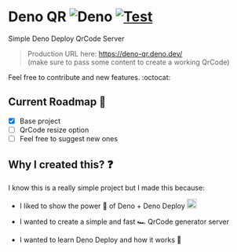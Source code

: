 # Deno QR ![Deno](https://img.shields.io/badge/Deno-000000?logo=deno&logoColor=white) [![Test](https://github.com/Bellisario/deno-qr/actions/workflows/test.yml/badge.svg)](https://github.com/Bellisario/deno-qr/actions/workflows/test.yml)

Simple Deno Deploy QrCode Server

> Production URL here: https://deno-qr.deno.dev/ \
> (make sure to pass some content to create a working QrCode)

Feel free to contribute and new features. :octocat:

## Current Roadmap :memo:

- [x] Base project
- [ ] QrCode resize option
- [ ] Feel free to suggest new ones

## Why I created this? :question:

I know this is a really simple project but I made this because:

- I liked to show the power :battery: of Deno + Deno Deploy <img src="https://deno.land/logo.svg" width="20" height="20" alt="little-deno" />

- I wanted to create a simple and fast :racing_car: QrCode generator server
- I wanted to learn Deno Deploy and how it works :monocle_face:
